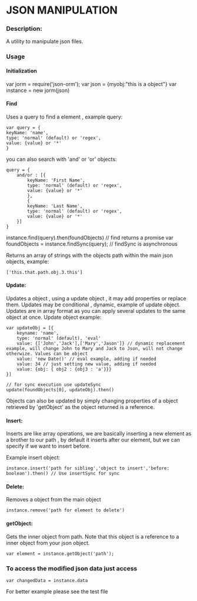 # JSON MANIPULATION

### Description:

A utility to manipulate json files.

### Usage

#### Initialization

var jorm = require('json-orm');
var json = {myobj:"this is a object"}
var instance = new jorm(json)

#### Find
Uses a query to find a element , example query:
```
var query = {  
keyName: 'name',  
type: 'normal' (default) or 'regex',  
value: {value} or '*'  
}
```
you can also search with 'and' or 'or' objects:

```
query = { 
	and/or : [{  
		keyName: 'First Name',  
		type: 'normal' (default) or 'regex',  
		value: {value} or '*'  
		},
		{  
		keyName: 'Last Name',  
		type: 'normal' (default) or 'regex',  
		value: {value} or '*'  
	}]
}
```

instance.find(query).then(foundObjects)	// find returns a promise
var foundObjects = instance.findSync(query); // findSync is asynchronous

Returns an array of strings with the objects path within the main json objects, example:
```
['this.that.path.obj.3.this']  
```

#### Update:

Updates a object , using a update object , it may add properties or replace them.
Updates may be conditional , dynamic, example of update object.
Updates are in array format as you can apply several updates to the same object at once.
Update object example:
```
var updateObj = [{  
	keyname: 'name',  
	type: 'normal' (default), 'eval'  
	value: {['John','Jack'],['Mary','Jason']} // dynamic replacement example, will change John to Mary and Jack to Json, will not change otherwize. Values can be object  
	value: 'new Date()' // eval example, adding if needed  
	value: 34 // just setting new value, adding if needed  
	value: {obj: { obj2 : {obj3 : 'a'}}}  
}]  

// for sync execution use updateSync
update(foundObjects[0], updateObj).then()  
```

Objects can also be updated by simply changing properties of a object retrieved by 'getObject' as the object returned is a reference.

#### Insert: 
Inserts are like array operations, we are basically inserting a new element as a brother to our path , by default it inserts after our element, but we can specify
if we want to insert before. 

Example insert object:
```
instance.insert('path for sibling','object to insert','before: boolean').then() // Use insertSync for sync  
```

#### Delete:
Removes a object from the main object
```
instance.remove('path for element to delete')  
```

#### getObject:
Gets the inner object from path. Note that this object is a reference to a inner object from your json object.

```
var element = instance.getObject('path');  
```

### To access the modified json data just access

```
var changedData = instance.data  
```

For better example please see the test flle




